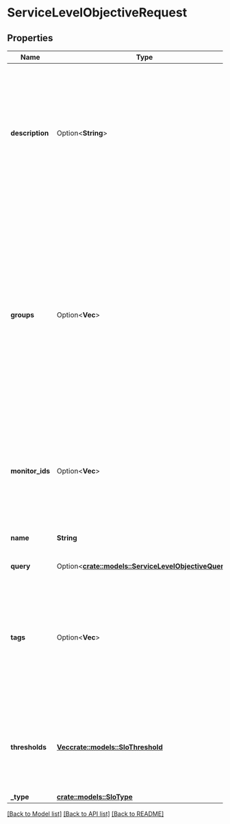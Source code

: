 # ServiceLevelObjectiveRequest

## Properties

Name | Type | Description | Notes
------------ | ------------- | ------------- | -------------
**description** | Option<**String**> | A user-defined description of the service level objective.  Always included in service level objective responses (but may be `null`). Optional in create/update requests. | [optional]
**groups** | Option<**Vec<String>**> | A list of (up to 20) monitor groups that narrow the scope of a monitor service level objective.  Included in service level objective responses if it is not empty. Optional in create/update requests for monitor service level objectives, but may only be used when then length of the `monitor_ids` field is one. | [optional]
**monitor_ids** | Option<**Vec<i64>**> | A list of monitor ids that defines the scope of a monitor service level objective. **Required if type is `monitor`**. | [optional]
**name** | **String** | The name of the service level objective object. | 
**query** | Option<[**crate::models::ServiceLevelObjectiveQuery**](ServiceLevelObjectiveQuery.md)> |  | [optional]
**tags** | Option<**Vec<String>**> | A list of tags associated with this service level objective. Always included in service level objective responses (but may be empty). Optional in create/update requests. | [optional]
**thresholds** | [**Vec<crate::models::SloThreshold>**](SLOThreshold.md) | The thresholds (timeframes and associated targets) for this service level objective object. | 
**_type** | [**crate::models::SloType**](SLOType.md) |  | 

[[Back to Model list]](../README.md#documentation-for-models) [[Back to API list]](../README.md#documentation-for-api-endpoints) [[Back to README]](../README.md)


